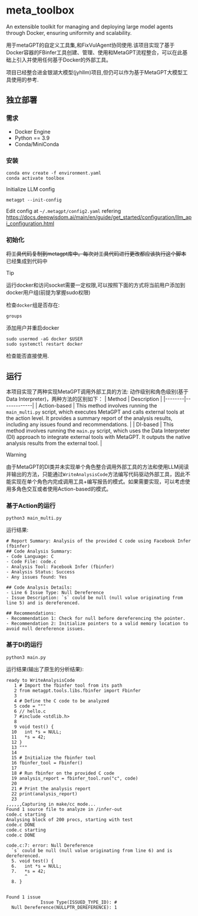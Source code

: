 # meta_toolbox

An extensible toolkit for managing and deploying large model agents through Docker, ensuring uniformity and scalability.

用于metaGPT的自定义工具集,和FixVulAgent协同使用.该项目实现了基于Docker容器的FBinfer工具创建、管理、使用和MetaGPT流程整合，可以在此基础上引入并使用任何基于Docker的外部工具。

项目已经整合进金银湖大模型(jyhllm)项目,但仍可以作为基于MetaGPT大模型工具使用的参考.

## 独立部署

### 需求

- Docker Engine
- Python == 3.9
- Conda/MiniConda

### 安装

```shell
conda env create -f environment.yaml
conda activate toolbox
```
Initialize LLM config
```shell
metagpt --init-config
```

Edit config at `~/.metagpt/config2.yaml` refering https://docs.deepwisdom.ai/main/en/guide/get_started/configuration/llm_api_configuration.html

### 初始化
~~将工具代码复制到metagpt库中。每次对工具代码进行更改都应该执行这个脚本~~ 已经集成到代码中
> [!tip]
> 运行docker和访问socket需要一定权限,可以按照下面的方式将当前用户添加到docker用户组(前提为掌握sudo权限)

检查`docker`组是否存在:
```shell
groups
```
添加用户并重启docker
```shell
sudo usermod -aG docker $USER
sudo systemctl restart docker
```
检查能否直接使用.

## 运行

本项目实现了两种实现MetaGPT调用外部工具的方法: 动作级别和角色级别(基于Data Interpreter)，两种方法的区别如下：
| Method | Description |
|--------|-------------|
| Action-based | This method involves running the `main_multi.py` script, which executes MetaGPT and calls external tools at the action level. It provides a summary report of the analysis results, including any issues found and recommendations. |
| DI-based | This method involves running the `main.py` script, which uses the Data Interpreter (DI) approach to integrate external tools with MetaGPT. It outputs the native analysis results from the external tool. |

> [!warning]
> 由于MetaGPT的DI类并未实现单个角色整合调用外部工具的方法和使用LLM阅读并输出的方法，只能通过`WriteAnalysisCode`方法编写代码驱动外部工具，因此不能实现在单个角色内完成调用工具+编写报告的模式。如果需要实现，可以考虑使用多角色交互或者使用Action-based的模式。

### 基于Action的运行

```shell
python3 main_multi.py
```

运行结果:
```plaintext
# Report Summary: Analysis of the provided C code using Facebook Infer (fbinfer)
## Code Analysis Summary:
- Code Language: C
- Code File: code.c
- Analysis Tool: Facebook Infer (fbinfer)
- Analysis Status: Success
- Any issues found: Yes

## Code Analysis Details:
- Line 6 Issue Type: Null Dereference
- Issue Description: `s` could be null (null value originating from line 5) and is dereferenced.

## Recommendations:
- Recommendation 1: Check for null before dereferencing the pointer.
- Recommendation 2: Initialize pointers to a valid memory location to avoid null dereference issues.
```
### 基于DI的运行

```shell
python3 main.py
```
运行结果(输出了原生的分析结果):
```plaintext
ready to WriteAnalysisCode
   1 # Import the fbinfer tool from its path                                                   
   2 from metagpt.tools.libs.fbinfer import Fbinfer                                            
   3                                                                                           
   4 # Define the C code to be analyzed                                                        
   5 code = """                                                                                
   6 // hello.c                                                                                
   7 #include <stdlib.h>                                                                       
   8                                                                                           
   9 void test() {                                                                             
  10   int *s = NULL;                                                                          
  11   *s = 42;                                                                                
  12 }                                                                                         
  13 """                                                                                       
  14                                                                                           
  15 # Initialize the fbinfer tool                                                             
  16 fbinfer_tool = Fbinfer()                                                                  
  17                                                                                           
  18 # Run fbinfer on the provided C code                                                      
  19 analysis_report = fbinfer_tool.run("c", code)                                             
  20                                                                                           
  21 # Print the analysis report                                                               
  22 print(analysis_report)                                                                    
  23                                                                                           
,,,,,,Capturing in make/cc mode...
Found 1 source file to analyze in /infer-out
code.c starting
Analysing block of 200 procs, starting with test
code.c DONE
code.c starting
code.c DONE

code.c:7: error: Null Dereference
  `s` could be null (null value originating from line 6) and is dereferenced. 
  5. void test() {
  6.   int *s = NULL;
  7.   *s = 42;
       ^
  8. }


Found 1 issue
             Issue Type(ISSUED_TYPE_ID): #
  Null Dereference(NULLPTR_DEREFERENCE): 1
```


